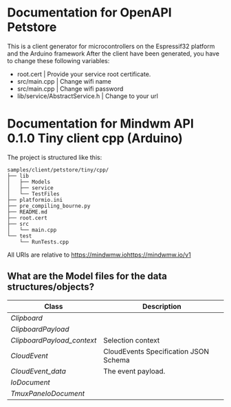 # Documentation for OpenAPI Petstore
This is a client generator for microcontrollers on the Espressif32 platform and the Arduino framework
After the client have been generated, you have to change these following variables:
- root.cert | Provide your service root certificate.
- src/main.cpp | Change wifi name
- src/main.cpp | Change wifi password
- lib/service/AbstractService.h | Change to your url

# Documentation for Mindwm API 0.1.0 Tiny client cpp (Arduino) 

The project is structured like this:
```
samples/client/petstore/tiny/cpp/
├── lib
│   ├── Models
│   ├── service
│   └── TestFiles
├── platformio.ini
├── pre_compiling_bourne.py
├── README.md
├── root.cert
├── src
│   └── main.cpp
└── test
    └── RunTests.cpp
```

All URIs are relative to https://mindwmw.iohttps://mindwmw.io/v1


## What are the Model files for the data structures/objects?
|Class | Description|
|------------- | -------------|
|*Clipboard* | |
|*ClipboardPayload* | |
|*ClipboardPayload_context* | Selection context|
|*CloudEvent* | CloudEvents Specification JSON Schema|
|*CloudEvent_data* | The event payload.|
|*IoDocument* | |
|*TmuxPaneIoDocument* | |

